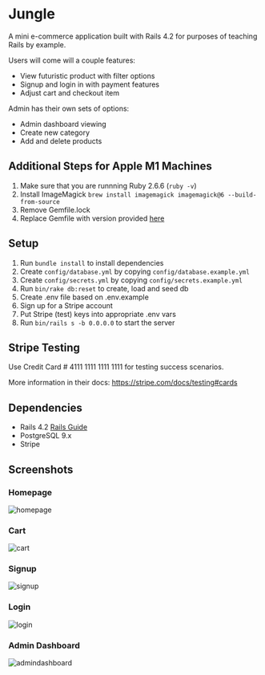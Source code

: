 # Jungle

A mini e-commerce application built with Rails 4.2 for purposes of teaching Rails by example.

Users will come will a couple features:
* View futuristic product with filter options
* Signup and login in with payment features
* Adjust cart and checkout item

Admin has their own sets of options:
* Admin dashboard viewing
* Create new category
* Add and delete products

## Additional Steps for Apple M1 Machines

1. Make sure that you are runnning Ruby 2.6.6 (`ruby -v`)
1. Install ImageMagick `brew install imagemagick imagemagick@6 --build-from-source`
2. Remove Gemfile.lock
3. Replace Gemfile with version provided [here](https://gist.githubusercontent.com/FrancisBourgouin/831795ae12c4704687a0c2496d91a727/raw/ce8e2104f725f43e56650d404169c7b11c33a5c5/Gemfile)

## Setup

1. Run `bundle install` to install dependencies
2. Create `config/database.yml` by copying `config/database.example.yml`
3. Create `config/secrets.yml` by copying `config/secrets.example.yml`
4. Run `bin/rake db:reset` to create, load and seed db
5. Create .env file based on .env.example
6. Sign up for a Stripe account
7. Put Stripe (test) keys into appropriate .env vars
8. Run `bin/rails s -b 0.0.0.0` to start the server

## Stripe Testing

Use Credit Card # 4111 1111 1111 1111 for testing success scenarios.

More information in their docs: <https://stripe.com/docs/testing#cards>

## Dependencies

* Rails 4.2 [Rails Guide](http://guides.rubyonrails.org/v4.2/)
* PostgreSQL 9.x
* Stripe

## Screenshots

### Homepage
![homepage](https://github.com/AcChrome/jungle-rails/blob/master/docs/homepage.jpg)

### Cart
![cart](https://github.com/AcChrome/jungle-rails/blob/master/docs/cart.jpg)

### Signup
![signup](https://github.com/AcChrome/jungle-rails/blob/master/docs/signup.jpg)

### Login
![login](https://github.com/AcChrome/jungle-rails/blob/master/docs/login.jpg)

### Admin Dashboard
![admindashboard](https://github.com/AcChrome/jungle-rails/blob/master/docs/admindashboard.jpg?raw=true)
